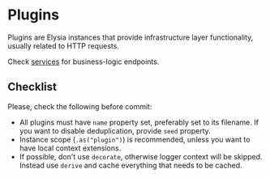# Plugins

Plugins are Elysia instances that provide infrastructure layer functionality, usually related to HTTP requests.

Check [services](../services) for business-logic endpoints.

## Checklist

Please, check the following before commit:

- All plugins must have `name` property set, preferably set to its filename. If you want to disable deduplication, provide `seed` property.
- Instance scope (`.as("plugin")`) is recommended, unless you want to have local context extensions.
- If possible, don't use `decorate`, otherwise logger context will be skipped. Instead use `derive` and cache everything that needs to be cached.
